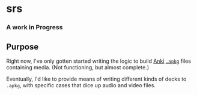 # srs

### A work in Progress


## Purpose

Right now, I've only gotten started writing the logic to build [Anki](https://apps.ankiweb.net/docs/manual.html) [`.apkg`](http://decks.wikia.com/wiki/Anki_APKG_format_documentation) files containing media. (Not functioning, but almost complete.)

Eventually, I'd like to provide means of writing different kinds of decks to `.apkg`, with specific cases that dice up audio and video files.

